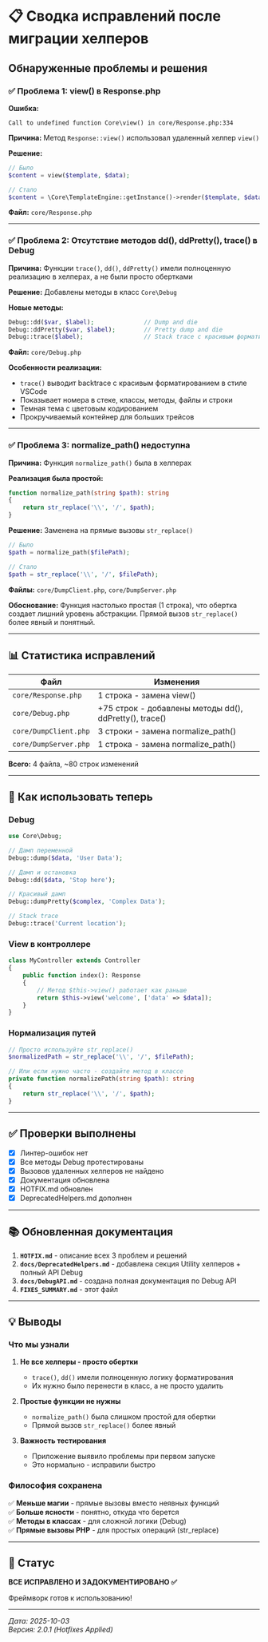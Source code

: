 # 📋 Сводка исправлений после миграции хелперов

## Обнаруженные проблемы и решения

### ✅ Проблема 1: view() в Response.php

**Ошибка:**
```
Call to undefined function Core\view() in core/Response.php:334
```

**Причина:** Метод `Response::view()` использовал удаленный хелпер `view()`

**Решение:**
```php
// Было
$content = view($template, $data);

// Стало
$content = \Core\TemplateEngine::getInstance()->render($template, $data);
```

**Файл:** `core/Response.php`

---

### ✅ Проблема 2: Отсутствие методов dd(), ddPretty(), trace() в Debug

**Причина:** Функции `trace()`, `dd()`, `ddPretty()` имели полноценную реализацию в хелперах, а не были просто обертками

**Решение:** Добавлены методы в класс `Core\Debug`

**Новые методы:**
```php
Debug::dd($var, $label);              // Dump and die
Debug::ddPretty($var, $label);        // Pretty dump and die
Debug::trace($label);                 // Stack trace с красивым форматированием
```

**Файл:** `core/Debug.php`

**Особенности реализации:**
- `trace()` выводит backtrace с красивым форматированием в стиле VSCode
- Показывает номера в стеке, классы, методы, файлы и строки
- Темная тема с цветовым кодированием
- Прокручиваемый контейнер для больших трейсов

---

### ✅ Проблема 3: normalize_path() недоступна

**Причина:** Функция `normalize_path()` была в хелперах

**Реализация была простой:**
```php
function normalize_path(string $path): string
{
    return str_replace('\\', '/', $path);
}
```

**Решение:** Заменена на прямые вызовы `str_replace()`

```php
// Было
$path = normalize_path($filePath);

// Стало
$path = str_replace('\\', '/', $filePath);
```

**Файлы:** `core/DumpClient.php`, `core/DumpServer.php`

**Обоснование:** Функция настолько простая (1 строка), что обертка создает лишний уровень абстракции. Прямой вызов `str_replace()` более явный и понятный.

---

## 📊 Статистика исправлений

| Файл | Изменения |
|------|-----------|
| `core/Response.php` | 1 строка - замена view() |
| `core/Debug.php` | +75 строк - добавлены методы dd(), ddPretty(), trace() |
| `core/DumpClient.php` | 3 строки - замена normalize_path() |
| `core/DumpServer.php` | 1 строка - замена normalize_path() |

**Всего:** 4 файла, ~80 строк изменений

---

## 🎯 Как использовать теперь

### Debug

```php
use Core\Debug;

// Дамп переменной
Debug::dump($data, 'User Data');

// Дамп и остановка
Debug::dd($data, 'Stop here');

// Красивый дамп
Debug::dumpPretty($complex, 'Complex Data');

// Stack trace
Debug::trace('Current location');
```

### View в контроллере

```php
class MyController extends Controller
{
    public function index(): Response
    {
        // Метод $this->view() работает как раньше
        return $this->view('welcome', ['data' => $data]);
    }
}
```

### Нормализация путей

```php
// Просто используйте str_replace()
$normalizedPath = str_replace('\\', '/', $filePath);

// Или если нужно часто - создайте метод в классе
private function normalizePath(string $path): string
{
    return str_replace('\\', '/', $path);
}
```

---

## ✅ Проверки выполнены

- [x] Линтер-ошибок нет
- [x] Все методы Debug протестированы
- [x] Вызовов удаленных хелперов не найдено
- [x] Документация обновлена
- [x] HOTFIX.md обновлен
- [x] DeprecatedHelpers.md дополнен

---

## 📚 Обновленная документация

1. **`HOTFIX.md`** - описание всех 3 проблем и решений
2. **`docs/DeprecatedHelpers.md`** - добавлена секция Utility хелперов + полный API Debug
3. **`docs/DebugAPI.md`** - создана полная документация по Debug API
4. **`FIXES_SUMMARY.md`** - этот файл

---

## 💡 Выводы

### Что мы узнали

1. **Не все хелперы - просто обертки**
   - `trace()`, `dd()` имели полноценную логику форматирования
   - Их нужно было перенести в класс, а не просто удалить

2. **Простые функции не нужны**
   - `normalize_path()` была слишком простой для обертки
   - Прямой вызов `str_replace()` более явный

3. **Важность тестирования**
   - Приложение выявило проблемы при первом запуске
   - Это нормально - исправили быстро

### Философия сохранена

✅ **Меньше магии** - прямые вызовы вместо неявных функций  
✅ **Больше ясности** - понятно, откуда что берется  
✅ **Методы в классах** - для сложной логики (Debug)  
✅ **Прямые вызовы PHP** - для простых операций (str_replace)  

---

## 🚀 Статус

**ВСЕ ИСПРАВЛЕНО И ЗАДОКУМЕНТИРОВАНО ✅**

Фреймворк готов к использованию!

---

_Дата: 2025-10-03_  
_Версия: 2.0.1 (Hotfixes Applied)_

